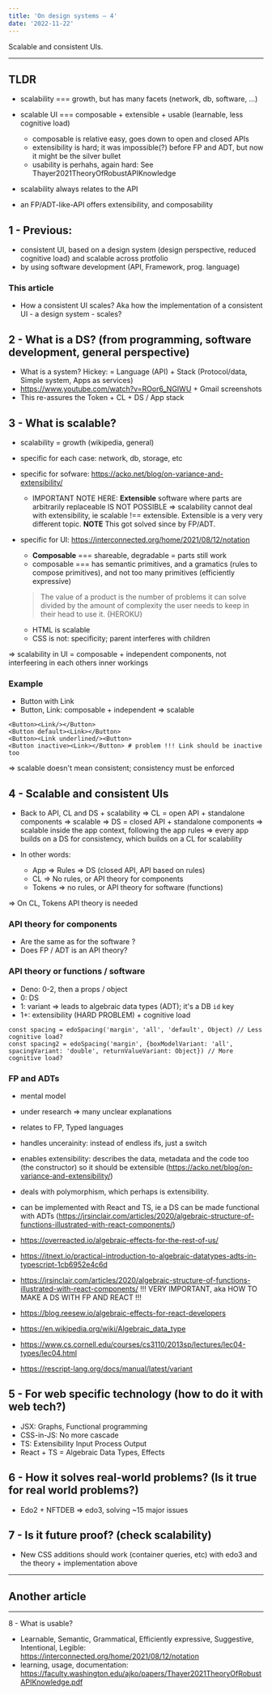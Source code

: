 ```yaml
---
title: 'On design systems — 4'
date: '2022-11-22'
---
```


Scalable and consistent UIs.

<!--more-->

---

## TLDR

- scalability === growth, but has many facets (network, db, software, ...)
- scalable UI === composable + extensible + usable (learnable, less cognitive load)

  - composable is relative easy, goes down to open and closed APIs
  - extensibility is hard; it was impossible(?) before FP and ADT, but now it might be the silver bullet
  - usability is perhahs, again hard: See Thayer2021TheoryOfRobustAPIKnowledge

- scalability always relates to the API
- an FP/ADT-like-API offers extensibility, and composability

## 1 - Previous:

- consistent UI, based on a design system (design perspective, reduced cognitive load) and scalable across protfolio
- by using software development (API, Framework, prog. language)

### This article

- How a consistent UI scales? Aka how the implementation of a consistent UI - a design system - scales?

## 2 - What is a DS? (from programming, software development, general perspective)

- What is a system? Hickey: = Language (API) + Stack (Protocol/data, Simple system, Apps as services)
- https://www.youtube.com/watch?v=ROor6_NGIWU + Gmail screenshots
- This re-assures the Token + CL + DS / App stack

## 3 - What is scalable?

- scalability = growth (wikipedia, general)
- specific for each case: network, db, storage, etc
- specific for sofware: https://acko.net/blog/on-variance-and-extensibility/

  - IMPORTANT NOTE HERE: **Extensible** software where parts are arbitrarily replaceable IS NOT POSSIBLE => scalability cannot deal with extensibility, ie scalable !== extensible. Extensible is a very very different topic. **NOTE** This got solved since by FP/ADT.

- specific for UI: https://interconnected.org/home/2021/08/12/notation

  - **Composable** === shareable, degradable = parts still work
  - composable === has semantic primitives, and a gramatics (rules to compose primitives), and not too many primitives (efficiently expressive)

  > The value of a product is the number of problems it can solve divided by the amount of complexity the user needs to keep in their head to use it. {HEROKU}

  - HTML is scalable
  - CSS is not: specificity; parent interferes with children

=> scalability in UI = composable + independent components, not interfeering in each others inner workings

### Example

- Button with Link
- Button, Link: composable + independent => scalable

```JSX
<Button><Link/></Button>
<Button default><Link></Button>
<Button><Link underlined/><Button>
<Button inactive><Link></Button> # problem !!! Link should be inactive too
```

=> scalable doesn't mean consistent; consistency must be enforced

## 4 - Scalable and consistent UIs

- Back to API, CL and DS + scalability
  => CL = open API + standalone components => scalable
  => DS = closed API + standalone components => scalable inside the app context, following the app rules
  => every app builds on a DS for consistency, which builds on a CL for scalability

- In other words:
  - App => Rules => DS (closed API, API based on rules)
  - CL => No rules, or API theory for components
  - Tokens => no rules, or API theory for software (functions)

=> On CL, Tokens API theory is needed

### API theory for components

- Are the same as for the software ?
- Does FP / ADT is an API theory?

### API theory or functions / software

- Deno: 0-2, then a props / object
- 0: DS
- 1: variant => leads to algebraic data types (ADT); it's a DB `id` key
- 1+: extensibility (HARD PROBLEM) + cognitive load

```JS
const spacing = edoSpacing('margin', 'all', 'default', Object) // Less cognitive load?
const spacing2 = edoSpacing('margin', {boxModelVariant: 'all', spacingVariant: 'double', returnValueVariant: Object}) // More cognitive load?
```

### FP and ADTs

- mental model
- under research => many unclear explanations
- relates to FP, Typed languages
- handles uncerainity: instead of endless ifs, just a switch
- enables extensibility: <T> describes the data, metadata and the code too (the constructor) so it should be extensible (https://acko.net/blog/on-variance-and-extensibility/)
- deals with polymorphism, which perhaps is extensibility.
- can be implemented with React and TS, ie a DS can be made functional with ADTs (https://jrsinclair.com/articles/2020/algebraic-structure-of-functions-illustrated-with-react-components/)

- https://overreacted.io/algebraic-effects-for-the-rest-of-us/
- https://itnext.io/practical-introduction-to-algebraic-datatypes-adts-in-typescript-1cb6952e4c6d
- https://jrsinclair.com/articles/2020/algebraic-structure-of-functions-illustrated-with-react-components/ !!! VERY IMPORTANT, aka HOW TO MAKE A DS WITH FP AND REACT !!!
- https://blog.reesew.io/algebraic-effects-for-react-developers
- https://en.wikipedia.org/wiki/Algebraic_data_type
- https://www.cs.cornell.edu/courses/cs3110/2013sp/lectures/lec04-types/lec04.html
- https://rescript-lang.org/docs/manual/latest/variant

## 5 - For web specific technology (how to do it with web tech?)

- JSX: Graphs, Functional programming
- CSS-in-JS: No more cascade
- TS: Extensibility Input<T> Process<T> Output<T>
- React + TS = Algebraic Data Types, Effects

## 6 - How it solves real-world problems? (Is it true for real world problems?)

- Edo2 + NFTDEB => edo3, solving ~15 major issues

## 7 - Is it future proof? (check scalability)

- New CSS additions should work (container queries, etc) with edo3 and the theory + implementation above

---

## Another article

---

8 - What is usable?

- Learnable, Semantic, Grammatical, Efficiently expressive, Suggestive, Intentional, Legible: https://interconnected.org/home/2021/08/12/notation
- learning, usage, documentation: https://faculty.washington.edu/ajko/papers/Thayer2021TheoryOfRobustAPIKnowledge.pdf
